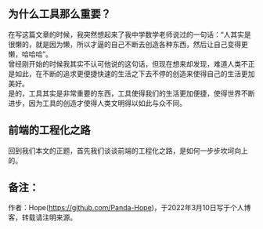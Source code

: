 ## 为什么工具那么重要？
在写这篇文章的时候，我突然想起来了我中学数学老师说过的一句话：“人其实是很懒的，就是因为懒，所以才逼的自己不断去创造各种东西，然后让自己变得更懒，哈哈哈”。  
曾经刚开始的时候我其实不认可他说的这句话，但现在想来却发现，难道人类不正是如此，在不断的追求更便捷快速的生活之下去不停的创造来使得自己的生活更加美好。  
是的，工具其实是非常重要的东西，工具使得我们的生活更加便捷，使得世界不断进步，因为工具的创造才使得人类文明得以如此与众不同。

## 前端的工程化之路
回到我们本文的正题，首先我们谈谈前端的工程化之路，是如何一步步坎坷向上的。

## 备注：
作者：Hope(https://github.com/Panda-Hope)，于2022年3月10日写于个人博客，转载请注明来源。
